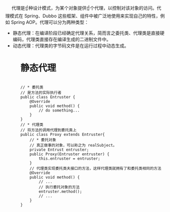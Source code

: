 <p>
&nbsp;&nbsp;&nbsp;&nbsp;
  代理是☝️种设计模式，为某个对象提供☝️个代理，以控制对该对象的访问。代理模式在 Spring、Dubbo 这些框架、组件中被广泛地使用来实现自己的特性，例如 Spring AOP。代理可以分为两种类型：
<ul>
  <li>静态代理：在编译阶段已经确定代理关系，简而言之委托类、代理类是直接硬编码，代理类直接存在编译生成的二进制文件中。</li>
  <li>动态代理：代理类的字节码文件是在运行过程中动态生成。</li>
<ul>
</p>

<h1>静态代理</h1>
<pre>
<code>
// * 委托类
// 是方法的实际执行者
public class Entruster {
    @Override
    public void method() {
        // do something...
    }
}
// * 代理类
// 将方法的调用代理到委托类上
public class Proxy extends Entruster{
    // * 委托对象
    // 真正做事的对象，可以称之为 realSubject。
    private Entrust entruster;
    public Proxy(Entruster entruster) {
        this.entruster = entruster;
    }
    // 代理类实现委托类夫接口的方法，这样代理类就拥有了和委托类相同的方法
    @Override
    public void method() {
        // ...
        // 执行委托对象的方法
        entruster.method();
        // ...
    }
}
</code>
</pre>

